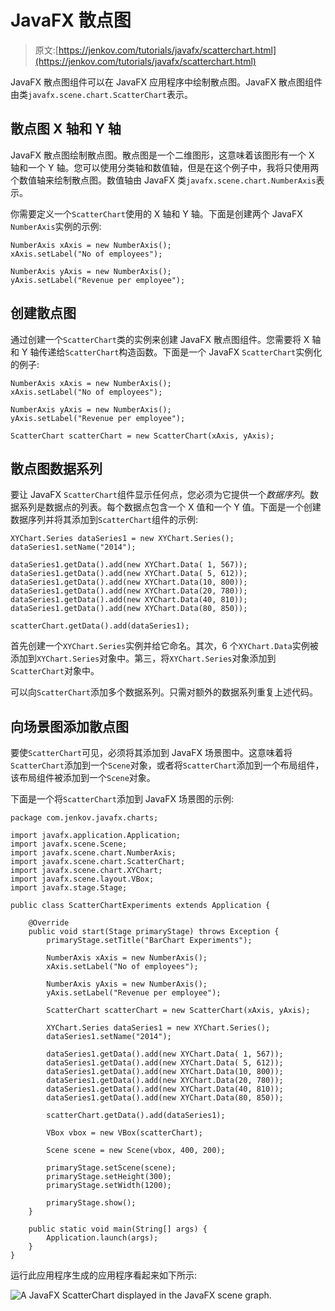 # JavaFX 散点图

> 原文:[https://jenkov.com/tutorials/javafx/scatterchart.html](https://jenkov.com/tutorials/javafx/scatterchart.html)

JavaFX 散点图组件可以在 JavaFX 应用程序中绘制散点图。JavaFX 散点图组件由类`javafx.scene.chart.ScatterChart`表示。

## 散点图 X 轴和 Y 轴

JavaFX 散点图绘制散点图。散点图是一个二维图形，这意味着该图形有一个 X 轴和一个 Y 轴。您可以使用分类轴和数值轴，但是在这个例子中，我将只使用两个数值轴来绘制散点图。数值轴由 JavaFX 类`javafx.scene.chart.NumberAxis`表示。

你需要定义一个`ScatterChart`使用的 X 轴和 Y 轴。下面是创建两个 JavaFX `NumberAxis`实例的示例:

```
NumberAxis xAxis = new NumberAxis();
xAxis.setLabel("No of employees");

NumberAxis yAxis = new NumberAxis();
yAxis.setLabel("Revenue per employee");

```

## 创建散点图

通过创建一个`ScatterChart`类的实例来创建 JavaFX 散点图组件。您需要将 X 轴和 Y 轴传递给`ScatterChart`构造函数。下面是一个 JavaFX `ScatterChart`实例化的例子:

```
NumberAxis xAxis = new NumberAxis();
xAxis.setLabel("No of employees");

NumberAxis yAxis = new NumberAxis();
yAxis.setLabel("Revenue per employee");

ScatterChart scatterChart = new ScatterChart(xAxis, yAxis);

```

## 散点图数据系列

要让 JavaFX `ScatterChart`组件显示任何点，您必须为它提供一个*数据序列*。数据系列是数据点的列表。每个数据点包含一个 X 值和一个 Y 值。下面是一个创建数据序列并将其添加到`ScatterChart`组件的示例:

```
XYChart.Series dataSeries1 = new XYChart.Series();
dataSeries1.setName("2014");

dataSeries1.getData().add(new XYChart.Data( 1, 567));
dataSeries1.getData().add(new XYChart.Data( 5, 612));
dataSeries1.getData().add(new XYChart.Data(10, 800));
dataSeries1.getData().add(new XYChart.Data(20, 780));
dataSeries1.getData().add(new XYChart.Data(40, 810));
dataSeries1.getData().add(new XYChart.Data(80, 850));

scatterChart.getData().add(dataSeries1);

```

首先创建一个`XYChart.Series`实例并给它命名。其次，6 个`XYChart.Data`实例被添加到`XYChart.Series`对象中。第三，将`XYChart.Series`对象添加到`ScatterChart`对象中。

可以向`ScatterChart`添加多个数据系列。只需对额外的数据系列重复上述代码。

## 向场景图添加散点图

要使`ScatterChart`可见，必须将其添加到 JavaFX 场景图中。这意味着将`ScatterChart`添加到一个`Scene`对象，或者将`ScatterChart`添加到一个布局组件，该布局组件被添加到一个`Scene`对象。

下面是一个将`ScatterChart`添加到 JavaFX 场景图的示例:

```
package com.jenkov.javafx.charts;

import javafx.application.Application;
import javafx.scene.Scene;
import javafx.scene.chart.NumberAxis;
import javafx.scene.chart.ScatterChart;
import javafx.scene.chart.XYChart;
import javafx.scene.layout.VBox;
import javafx.stage.Stage;

public class ScatterChartExperiments extends Application {

    @Override
    public void start(Stage primaryStage) throws Exception {
        primaryStage.setTitle("BarChart Experiments");

        NumberAxis xAxis = new NumberAxis();
        xAxis.setLabel("No of employees");

        NumberAxis yAxis = new NumberAxis();
        yAxis.setLabel("Revenue per employee");

        ScatterChart scatterChart = new ScatterChart(xAxis, yAxis);

        XYChart.Series dataSeries1 = new XYChart.Series();
        dataSeries1.setName("2014");

        dataSeries1.getData().add(new XYChart.Data( 1, 567));
        dataSeries1.getData().add(new XYChart.Data( 5, 612));
        dataSeries1.getData().add(new XYChart.Data(10, 800));
        dataSeries1.getData().add(new XYChart.Data(20, 780));
        dataSeries1.getData().add(new XYChart.Data(40, 810));
        dataSeries1.getData().add(new XYChart.Data(80, 850));

        scatterChart.getData().add(dataSeries1);

        VBox vbox = new VBox(scatterChart);

        Scene scene = new Scene(vbox, 400, 200);

        primaryStage.setScene(scene);
        primaryStage.setHeight(300);
        primaryStage.setWidth(1200);

        primaryStage.show();
    }

    public static void main(String[] args) {
        Application.launch(args);
    }
}

```

运行此应用程序生成的应用程序看起来如下所示:

![A JavaFX ScatterChart displayed in the JavaFX scene graph.](../Images/4a7ecbd846a240df4b311e7c2f48be87.png)